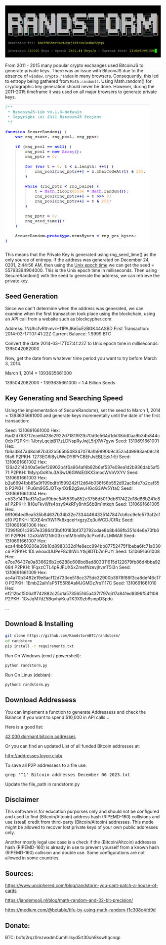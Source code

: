 ![Project Image](RandstormProgram.png)

From 2011 - 2015 many popular crypto exchanges used BitcoinJS to generate private keys. There was an issue with BitcoinJS due to the absence of `window.crypto.random` in many browsers. Consequently, this led to entropy being gathered from `Math.random()`. Using Math.random() for cryptographic key generation should never be done. However, during the 2011-2015 timeframe it was used on all major browsers to generate private keys.

![Project Image](SecureRandomFunction.png)

This means that the Private Key is generated using rng_seed_time() as the only source of entropy. If the address was generated on December 24, 0201, 2:44:56 AM, then using the [Unix epoch time](https://www.epochconverter.com/) we can get the seed = 55793394904000. This is the Unix epoch time in milliseconds. Then using SecureRandom() with the seed to generate the address, we can retrieve the private key.

## Seed Generation

Since we can't determine when the address was generated, we can examine when the first transaction took place using the blockchain, using an API call from a website such as blockcypher.com:

Address: 1NUhcfvRthmvrHf1PAJKe5uEzBGK44ASBD
First Transaction: 2014-03-17T07:41:22Z
Current Balance: 1.9999 BTC

Convert the date 2014-03-17T07:41:22Z to Unix epoch time in milliseconds: 1395042082000

Now, get the date from whatever time period you want to try before March 3, 2014.

March 1, 2014 = 1393635661000

1395042082000 - 1393635661000 = 1.4 Billion Seeds

## Key Generating and Searching Speed

Using the implementation of SecureRandom(), set the seed to March 1, 2014 = 1393635661000 and generate keys incrementally until the date of the first transaction:

Seed: 1310691661000 Hex: 6ad2d763712eae6428e2922d7181f92fb70d0e564d1dd38dd0aa9b34b844c0cb P2PKH: 1JbryLqejpB17zLDNspRyJwjL5rjXW7gyw
Seed: 1310691661001 Hex: fb6ad847a48da87b332b565b548347078a1b9890b9c352a4d9993ae09c189fa6 P2PKH: 1273EG6iByUWoDY8PrCBEhJsEBLEzk1rEi
Seed: 1310691661002 Hex: 126a2214040a5e6ef26902b4f6a964af4b82b6ef537e09ea1d2b936dab5af571 P2PKH: 1MyrpGdKhu3ASwU6GWdEGKX3mocWVnVXYV
Seed: 1310691661003 Hex: b2a6694fbb85a9f199bdfb1599242f12d64b036f56b552d92ac1bfe7b2caf55b P2PKH: 1PuGm9G5JQTxy4XrB2gSwuHGoG3Wv5YtaC
Seed: 1310691661004 Hex: cb33e1431ad31a2adf9bbc545539a852e3756d5019db617422d18d86b241e8a1 P2PKH: 1H8uFkvWfs4bsy9AkRFy8nhS6bBm1ntkqh
Seed: 1310691661005 Hex: 691064ed9ea535b84637b34b32e73344464335147847cb6cc9efe573af2cfe10 P2PKH: 1CXE4mTtW1Pk8xqceHxgzyZq3uWCDJCfRz
Seed: 1310691661006 Hex: 7299f801c3957e33864f3b0f0183bf372792cdae8b8b468fb351d4e6e73fb691 P2PKH: 1GxXoWf2NhG3xrmtMSmWy3cPxvhfULMMAR
Seed: 1310691661007 Hex: eca44bb50206e39b10d8980332d1fe8ecc994bb87752475f1beba6fc71a030c6 P2PKH: 1DLwkoxdUUPeF8c1hWiLYtkj8DTb7mFUYi
Seed: 1310691661008 Hex: e7ce76437e0a836626b2c6288c608bd8ad803311615d122679fb86d4bba92684 P2PKH: 1FqxzCTL4pRJFUXSxZmefNzevjhvmT5i3n
Seed: 1310691661009 Hex: ac4a70b3482e19e8acf12d733ee518cc375de32900b3978f88f3ca8def46c170 P2PKH: 1Emb22aih1sP5T55R8AaMJGMDz7rs1117C
Seed: 1310691661010 Hex: ef212bcf506aff742882c25c1a573565165a437f797c617a841ed8399f54f108 P2PKH: 1GsJqM7dZ5BqvhyKuaTK3X9zb6smpD3pdu

...


## Download & Installing

```bash
git clone https://github.com/RandstormBTC/randstorm/
cd randstorm
pip install -r requirements.txt
```

Run On Windows (cmd / powershell):
```bash
python randstorm.py
```
Run On Linux (debian):
```bash
python3 randstorm.py
```
## Download Addressess 
You can implement a function to generate Addressess and check the Balance if you want to spend $10,000 in API calls... 

Here is a good list: 

[42,000 dormant bitcoin addresses](https://steemit.com/dormant/@rogerripple/42-000-dormant-bitcoin-addresses)

Or you can find an updated List of all funded Bitcoin addresses at:

http://addresses.loyce.club/

To save all P2P addressess to a file use:
<pre>
grep '^1' Bitcoin_addresses_December_06_2023.txt 
</pre>

Update the file_path in randstorm.py 

## Disclaimer
This software is for education purporses only and should not be configured and used to find (Bitcoin/Altcoin) address hash (RIPEMD-160) collisions and use (steal) credit from third-party (Bitcoin/Altcoin) addresses. This mode might be allowed to recover lost private keys of your own public addresses only.

Another mostly legal use case is a check if the (Bitcoin/Altcoin) addresses hash (RIPEMD-160) is already in use to prevent yourself from a known hash (RIPEMD-160) collision and double use. Some configurations are not allowed in some countries.

## Sources:

 <https://www.unciphered.com/blog/randstorm-you-cant-patch-a-house-of-cards>

 <https://jandemooij.nl/blog/math-random-and-32-bit-precision/>

 <https://medium.com/@betable/tifu-by-using-math-random-f1c308c4fd9d>

## Donate:
BTC: bc1q2rqz0mzwxdm0umhlllsyd5rt30uh8kswhqcnqp
